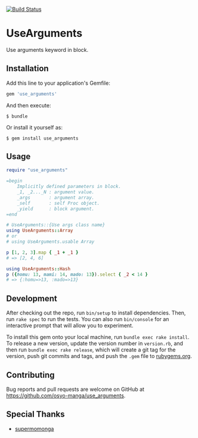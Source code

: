 [![Build Status](https://travis-ci.org/osyo-manga/gem-use_arguments.svg?branch=master)](https://travis-ci.org/osyo-manga/gem-use_arguments)

# UseArguments

Use arguments keyword in block.

## Installation

Add this line to your application's Gemfile:

```ruby
gem 'use_arguments'
```

And then execute:

    $ bundle

Or install it yourself as:

    $ gem install use_arguments

## Usage

```ruby
require "use_arguments"

=begin
	Implicitly defined parameters in block.
	_1, _2..._N : argument value.
	_args       : argument array.
	_self       : self Proc object.
	_yield      : block argument.
=end

# UseArguments::{Use args class name}
using UseArguments::Array
# or
# using UseArguments.usable Array

p [1, 2, 3].map { _1 + _1 }
# => [2, 4, 6]

using UseArguments::Hash
p ({homu: 13, mami: 14, mado: 13}).select { _2 < 14 }
# => {:homu=>13, :mado=>13}
```

## Development

After checking out the repo, run `bin/setup` to install dependencies. Then, run `rake spec` to run the tests. You can also run `bin/console` for an interactive prompt that will allow you to experiment.

To install this gem onto your local machine, run `bundle exec rake install`. To release a new version, update the version number in `version.rb`, and then run `bundle exec rake release`, which will create a git tag for the version, push git commits and tags, and push the `.gem` file to [rubygems.org](https://rubygems.org).

## Contributing

Bug reports and pull requests are welcome on GitHub at https://github.com/osyo-manga/use_arguments.

## Special Thanks

* [supermomonga](http://qiita.com/supermomonga/items/b0576847b1b88e3cd400)


